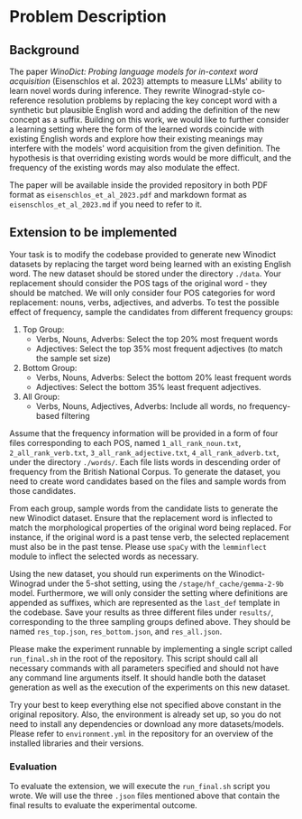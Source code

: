 # Problem Description

## Background
The paper *WinoDict: Probing language models for in-context word acquisition* (Eisenschlos et al. 2023) attempts to measure LLMs' ability to learn novel words during inference. They rewrite Winograd-style co-reference resolution problems by replacing the key concept word with a synthetic but plausible English word and adding the definition of the new concept as a suffix. Building on this work, we would like to further consider a learning setting where the form of the learned words coincide with existing English words and explore how their existing meanings may interfere with the models' word acquisition from the given definition. The hypothesis is that overriding existing words would be more difficult, and the frequency of the existing words may also modulate the effect.

The paper will be available inside the provided repository in both PDF format as `eisenschlos_et_al_2023.pdf` and markdown format as `eisenschlos_et_al_2023.md` if you need to refer to it.

## Extension to be implemented
Your task is to modify the codebase provided to generate new Winodict datasets by replacing the target word being learned with an existing English word. The new dataset should be stored under the directory `./data`. Your replacement should consider the POS tags of the original word - they should be matched. We will only consider four POS categories for word replacement: nouns, verbs, adjectives, and adverbs. To test the possible effect of frequency, sample the candidates from different frequency groups:

1. Top Group:
    - Verbs, Nouns, Adverbs: Select the top 20% most frequent words
    - Adjectives: Select the top 35% most frequent adjectives (to match the sample set size)
2. Bottom Group:
    - Verbs, Nouns, Adverbs: Select the bottom 20% least frequent words
    - Adjectives: Select the bottom 35% least frequent adjectives.
3. All Group:
    - Verbs, Nouns, Adjectives, Adverbs: Include all words, no frequency-based filtering
    
Assume that the frequency information will be provided in a form of four files corresponding to each POS, named `1_all_rank_noun.txt`, `2_all_rank_verb.txt`, `3_all_rank_adjective.txt`, `4_all_rank_adverb.txt`, under the directory `./words/`. Each file lists words in descending order of frequency from the British National Corpus. To generate the dataset, you need to create word candidates based on the files and sample words from those candidates.

From each group, sample words from the candidate lists to generate the new Winodict dataset. Ensure that the replacement word is inflected to match the morphological properties of the original word being replaced. For instance, if the original word is a past tense verb, the selected replacement must also be in the past tense. Please use `spaCy` with the `lemminflect` module to inflect the selected words as necessary.

Using the new dataset, you should run experiments on the Winodict-Winograd under the 5-shot setting, using the `/stage/hf_cache/gemma-2-9b` model. Furthermore, we will only consider the setting where definitions are appended as suffixes, which are represented as the `last_def` template in the codebase. Save your results as three different files under `results/`, corresponding to the three sampling groups defined above. They should be named `res_top.json`, `res_bottom.json`, and `res_all.json`.

Please make the experiment runnable by implementing a single script called `run_final.sh` in the root of the repository. This script should call all necessary commands with all parameters specified and should not have any command line arguments itself. It should handle both the dataset generation as well as the execution of the experiments on this new dataset.

Try your best to keep everything else not specified above constant in the original repository. Also, the environment is already set up, so you do not need to install any dependencies or download any more datasets/models. Please refer to `environment.yml` in the repository for an overview of the installed libraries and their versions.

### Evaluation
To evaluate the extension, we will execute the `run_final.sh` script you wrote. We will use the three `.json` files mentioned above that contain the final results to evaluate the experimental outcome.